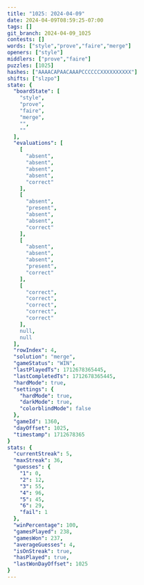 ```yaml
---
title: "1025: 2024-04-09"
date: 2024-04-09T08:59:25-07:00
tags: []
git_branch: 2024-04-09_1025
contests: []
words: ["style","prove","faire","merge"]
openers: ["style"]
middlers: ["prove","faire"]
puzzles: [1025]
hashes: ["AAAACAPAACAAAPCCCCCCXXXXXXXXXX"]
shifts: ["slzpo"]
state: {
  "boardState": [
    "style",
    "prove",
    "faire",
    "merge",
    "",
    ""
  ],
  "evaluations": [
    [
      "absent",
      "absent",
      "absent",
      "absent",
      "correct"
    ],
    [
      "absent",
      "present",
      "absent",
      "absent",
      "correct"
    ],
    [
      "absent",
      "absent",
      "absent",
      "present",
      "correct"
    ],
    [
      "correct",
      "correct",
      "correct",
      "correct",
      "correct"
    ],
    null,
    null
  ],
  "rowIndex": 4,
  "solution": "merge",
  "gameStatus": "WIN",
  "lastPlayedTs": 1712678365445,
  "lastCompletedTs": 1712678365445,
  "hardMode": true,
  "settings": {
    "hardMode": true,
    "darkMode": true,
    "colorblindMode": false
  },
  "gameId": 1360,
  "dayOffset": 1025,
  "timestamp": 1712678365
}
stats: {
  "currentStreak": 5,
  "maxStreak": 36,
  "guesses": {
    "1": 0,
    "2": 12,
    "3": 55,
    "4": 96,
    "5": 45,
    "6": 29,
    "fail": 1
  },
  "winPercentage": 100,
  "gamesPlayed": 238,
  "gamesWon": 237,
  "averageGuesses": 4,
  "isOnStreak": true,
  "hasPlayed": true,
  "lastWonDayOffset": 1025
}
---
```

<!-- more -->
